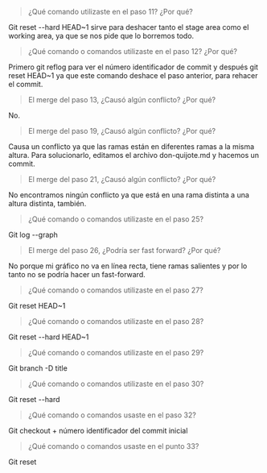 > ¿Qué comando utilizaste en el paso 11? ¿Por qué?

Git reset --hard HEAD~1 sirve para deshacer tanto el stage area como el working area, ya que se nos pide que lo borremos todo.

> ¿Qué comando o comandos utilizaste en el paso 12? ¿Por qué?

Primero git reflog para ver el número identificador de commit y después git reset HEAD~1 ya que este comando deshace el paso anterior, para rehacer el commit.
>  
>  El merge del paso 13, ¿Causó algún conflicto? ¿Por qué?

No.

>  El merge del paso 19, ¿Causó algún conflicto? ¿Por qué?

Causa un conflicto ya que las ramas están en diferentes ramas a la misma altura. Para solucionarlo, editamos el archivo don-quijote.md y hacemos un commit.
>  
>  El merge del paso 21, ¿Causó algún conflicto? ¿Por qué?

No encontramos ningún conflicto ya que está en una rama distinta a una altura distinta, también.

>  ¿Qué comando o comandos utilizaste en el paso 25?

Git log --graph
>  El merge del paso 26, ¿Podría ser fast forward? ¿Por qué?

No porque mi gráfico no va en línea recta, tiene ramas salientes y por lo tanto no se podría hacer un fast-forward.
>  ¿Qué comando o comandos utilizaste en el paso 27?

 Git reset HEAD~1
> 
>  ¿Qué comando o comandos utilizaste en el paso 28?

Git reset --hard HEAD~1
> 
>  ¿Qué comando o comandos utilizaste en el paso 29?

Git branch -D title
>  ¿Qué comando o comandos utilizaste en el paso 30?

Git reset --hard
> 
>  ¿Qué comando o comandos usaste en el paso 32?

Git checkout + número identificador del commit inicial
>
>  ¿Qué comando o comandos usaste en el punto 33?

Git reset 